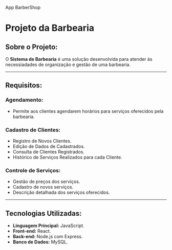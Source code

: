 App BarberShop
# Projeto da Barbearia

## Sobre o Projeto:
O **Sistema de Barbearia** é uma solução desenvolvida para atender às necessiadades de organização e gestão de uma barbearia.

---

## Requisitos:

### Agendamento:
- Permite aos clientes agendarem horários para serviços oferecidos pela barbearia.

### Cadastro de Clientes:
- Registro de Novos Clientes.
- Edição de Dados de Cadastrados.
- Consulta de Clientes Registrados.
- Histórico de Serviços Realizados para cada Cliente.

### Controle de Serviços: 
- Gestão de preços dos serviços.
- Cadastro de novos serviços.
- Descrição detalhada dos serviços oferecidos.

---

## Tecnologias Utilizadas:
- **Linguagem Principal:** JavaScript.
- **Front-end:** React. 
- **Back-end:** Node.js com Express. 
- **Banco de Dados:** MySQL.